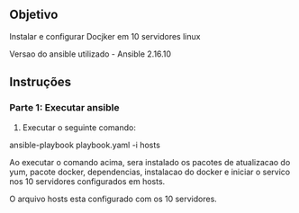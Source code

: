
## Objetivo
Instalar e configurar Docjker em 10 servidores linux

Versao do ansible utilizado - Ansible 2.16.10
## Instruções

### Parte 1: Executar ansible
1. Executar o seguinte comando:

ansible-playbook playbook.yaml -i hosts

Ao executar o comando acima, sera instalado os pacotes de atualizacao do yum, pacote docker, dependencias, instalacao do docker e iniciar o servico nos 10 servidores configurados em hosts.

O arquivo hosts esta configurado com os 10 servidores.

